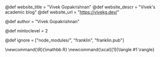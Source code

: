 <!--
Add here global page variables to use throughout your
website.
The website_* must be defined for the RSS to work
-->
@def website_title = "Vivek Gopakrishnan"
@def website_descr = "Vivek's academic blog"
@def website_url   = "https://vivekg.dev/"

@def author = "Vivek Gopakrishnan"

@def mintoclevel = 2

<!--
Add here files or directories that should be ignored by Franklin, otherwise
these files might be copied and, if markdown, processed by Franklin which
you might not want. Indicate directories by ending the name with a `/`.
-->
@def ignore = ["node_modules/", "franklin", "franklin.pub"]

<!--
Add here global latex commands to use throughout your
pages. It can be math commands but does not need to be.
For instance:
* \newcommand{\phrase}{This is a long phrase to copy.}
-->
\newcommand{\R}{\mathbb R}
\newcommand{\scal}[1]{\langle #1 \rangle}
